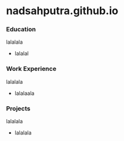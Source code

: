 # nadsahputra.github.io

### Education
lalalala
- lalalal

### Work Experience
lalalala
- lalalaala

### Projects 
lalalala
- lalalala
